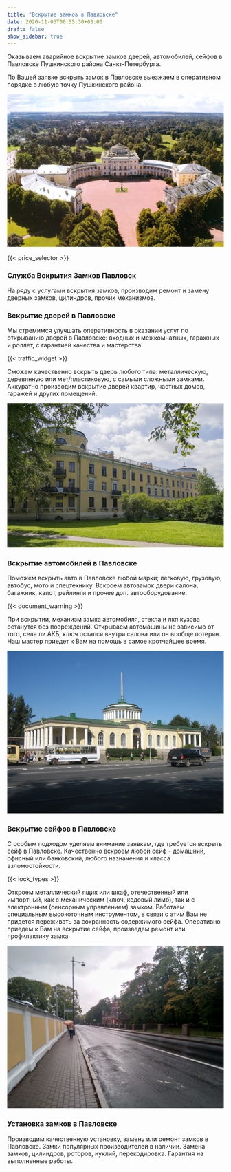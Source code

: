 ```yaml
---
title: "Вскрытие замков в Павловске"
date: 2020-11-03T00:55:30+03:00
draft: false
show_sidebar: true
---
```


Оказываем аварийное вскрытие замков дверей, автомобилей, сейфов в Павловске Пушкинского района Санкт-Петербурга. 

По Вашей заявке вскрыть замок в Павловске выезжаем в оперативном порядке в любую точку Пушкинского района.  

![Вскрытие замков в Павловске](Pavlovsk1.jpg)

{{< price_selector >}}

### Служба Вскрытия Замков Павловск

На ряду с услугами вскрытия замков, производим ремонт и замену дверных замков, цилиндров, прочих механизмов.

### Вскрытие дверей в Павловске

Мы стремимся улучшать оперативность в оказании услуг по открыванию дверей в Павловске: входных и межкомнатных, гаражных и роллет, с гарантией качества и мастерства. 

{{< traffic_widget >}}

Сможем качественно вскрыть дверь любого типа: металлическую, деревянную или мет/пластиковую, с самыми сложными замками. Аккуратно производим вскрытие дверей квартир, частных домов, гаражей и других помещений.

![Вскрытие замков в Павловске](Pavlovsk2.jpg)

### Вскрытие автомобилей в Павловске

Поможем вскрыть авто в Павловске любой марки; легковую, грузовую, автобус, мото и спецтехнику. Вскроем автозамок двери салона, багажник, капот, рейлинги и прочее доп. автооборудование. 

{{< document_warning >}}

При вскрытии, механизм замка автомобиля, стекла и лкп кузова останутся без повреждений. Открываем автомашины не зависимо от того, села ли АКБ, ключ остался внутри салона или он вообще потерян. Наш мастер приедет к Вам на помощь в самое кротчайшее время.

![Вскрытие замков в Павловске](Pavlovsk3.jpg)

### Вскрытие сейфов в Павловске

С особым подходом уделяем внимание заявкам, где требуется вскрыть сейф в Павловске. Качественно вскроем любой сейф - домашний, офисный или банковский, любого назначения и класса взломостойкости. 

{{< lock_types >}}

Откроем металлический ящик или шкаф, отечественный или импортный, как с механическим (ключ, кодовый лимб), так и с электронным (сенсорным управлением) замком. Работаем специальным высокоточным инструментом, в связи с этим Вам не придется переживать за сохранность содержимого сейфа. Оперативно приедем к Вам на вскрытие сейфа, произведем ремонт или профилактику замка.

![Вскрытие замков в Павловске](Pavlovsk4.jpg)

### Установка замков в Павловске

Производим качественную установку, замену или ремонт замков в Павловске. Замки популярных производителей в наличии. Замена замков, цилиндров, роторов, нуклий, перекодировка. Гарантия на выполненные работы.

